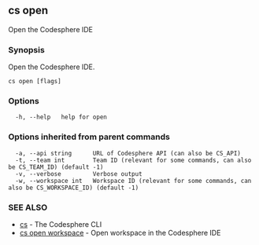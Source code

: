 ## cs open

Open the Codesphere IDE

### Synopsis

Open the Codesphere IDE.

```
cs open [flags]
```

### Options

```
  -h, --help   help for open
```

### Options inherited from parent commands

```
  -a, --api string      URL of Codesphere API (can also be CS_API)
  -t, --team int        Team ID (relevant for some commands, can also be CS_TEAM_ID) (default -1)
  -v, --verbose         Verbose output
  -w, --workspace int   Workspace ID (relevant for some commands, can also be CS_WORKSPACE_ID) (default -1)
```

### SEE ALSO

* [cs](cs.md)	 - The Codesphere CLI
* [cs open workspace](cs_open_workspace.md)	 - Open workspace in the Codesphere IDE

